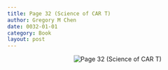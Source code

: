 ```yaml
---
title: Page 32 (Science of CAR T)
author: Gregory M Chen
date: 0032-01-01
category: Book
layout: post
---
```


<p style="text-align:center;"><img src="{{site.baseurl}}/assets/Graphics_v3.3/Page32_Science-of-CAR-T.png" alt="Page 32 (Science of CAR T)" style="max-height: calc(100vh - 30px - 100px);"/></p>
